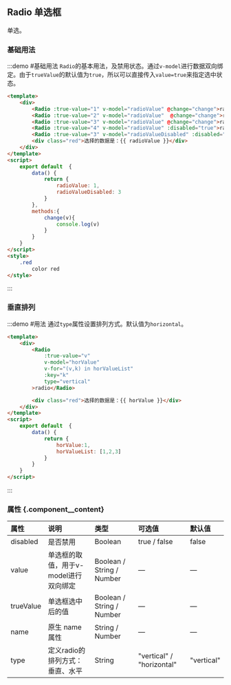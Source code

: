 ## Radio 单选框
单选。

### 基础用法

:::demo #基础用法 `Radio`的基本用法，及禁用状态。通过`v-model`进行数据双向绑定。由于`trueValue`的默认值为`true`，所以可以直接传入`value=true`来指定选中状态。

```html
<template>
    <div>
        <Radio :true-value="1" v-model="radioValue" @change="change">radio</Radio>
        <Radio :true-value="2" v-model="radioValue"  @change="change">radio</Radio>
        <Radio :true-value="3" v-model="radioValue" @change="change">radio</Radio>
        <Radio :true-value="4" v-model="radioValue" :disabled="true">radio</Radio>
        <Radio :true-value="3" v-model="radioValueDisabled" :disabled="true">radio</Radio>
        <div class="red">选择的数据是：{{ radioValue }}</div>
    </div>
</template>
<script>
    export default  {
        data() {
            return {
                radioValue: 1,
                radioValueDisabled: 3
            }
        },
        methods:{
            change(v){
                console.log(v)
            }
        }
    }
</script>
<style>
    .red
        color red
</style>
```

:::

### 垂直排列

:::demo #用法 通过`type`属性设置排列方式。默认值为`horizontal`。

```html
<template>
    <div>
        <Radio
            :true-value="v"
            v-model="horValue"
            v-for="(v,k) in horValueList"
            :key="k"
            type="vertical"
        >radio</Radio>

        <div class="red">选择的数据是：{{ horValue }}</div>
    </div>
</template>
<script>
    export default  {
        data() {
            return {
                horValue:1,
                horValueList: [1,2,3]
            }
        }
    }
</script>
```

:::

### 属性 {.component__content}

| 属性      | 说明    | 类型      | 可选值       | 默认值   |
|:---------- |:-------- |:---------- |:-------------  |:-------- |
| disabled     | 是否禁用   | Boolean    |     true / false     |    false     |
| value     | 单选框的取值，用于v-model进行双向绑定   | Boolean / String / Number    |  —  |    —    |
| trueValue  |   单选框选中后的值   | Boolean / String / Number  |     —     |   —    |
| name  |   原生 name 属性   | String / Number  |     —     |    —    |
| type  |   定义radio的排列方式：垂直、水平   | String  |     "vertical" / "horizontal"    |    "vertical"    |
